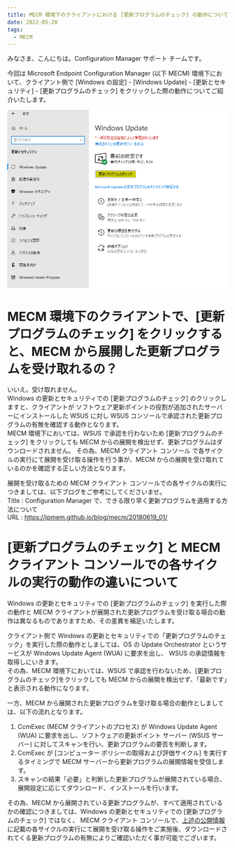 ```yaml
---
title: MECM 環境下のクライアントにおける [更新プログラムのチェック] の動作について
date: 2022-05-20
tags:
  - MECM
---
```


みなさま、こんにちは。Configuration Manager サポート チームです。

今回は Microsoft Endpoint Configuration Manager (以下 MECM) 環境下において、クライアント側で [Windows の設定] - [Windows Update] - [更新とセキュリティ] - [更新プログラムのチェック] をクリックした際の動作についてご紹介いたします。

![](./20220520_01/1.png)

# MECM 環境下のクライアントで、[更新プログラムのチェック] をクリックすると、MECM から展開した更新プログラムを受け取れるの？

いいえ。受け取れません。  
Windows の更新とセキュリティでの [更新プログラムのチェック] のクリックしますと、クライアントが ソフトウェア更新ポイントの役割が追加されたサーバーにインストールした WSUS に対し WSUS コンソールで承認された更新プログラムの有無を確認する動作となります。  
MECM 環境下においては、WSUS で承認を行わないため [更新プログラムのチェック] をクリックしても MECM からの展開を検出せず、更新プログラムはダウンロードされません。
その為、MECM クライアント コンソール で各サイクルの実行にて展開を受け取る操作を行う事が、MECM からの展開を受け取れているのかを確認する正しい方法となります。

展開を受け取るための MECM クライアント コンソールでの各サイクルの実行につきましては、以下ブログをご参考にしてくださいませ。  
Title : Configuration Manager で、できる限り早く更新プログラムを適用する方法について  
URL : https://jpmem.github.io/blog/mecm/20180619_01/

# [更新プログラムのチェック] と MECM クライアント コンソールでの各サイクルの実行の動作の違いについて

Windows の更新とセキュリティでの [更新プログラムのチェック] を実行した際の動作と MECM クライアントが展開された更新プログラムを受け取る場合の動作は異なるものでありますため、その差異を補足いたします。

クライアント側で Windows の更新とセキュリティでの「更新プログラムのチェック」を実行した際の動作としましては、OS の Update Orchestrator というサービスが Windows Update Agent (WUA) に要求を出し、 WSUS の承認情報を取得しにいきます。  
その為、MECM 環境下においては、WSUS で承認を行わないため、[更新プログラムのチェック]をクリックしても MECM からの展開を検出せず、「最新です」と表示される動作になります。

一方、MECM から展開された更新プログラムを受け取る場合の動作としましては、以下の流れとなります。

1. CcmExec (MECM クライアントのプロセス) が Windows Update Agent (WUA) に要求を出し、ソフトウェアの更新ポイント サーバー (WSUS サーバー) に対してスキャンを行い、更新プログラムの要否を判断します。
2. CcmExec が [コンピューター ポリシーの取得および評価サイクル] を実行するタイミングで MECM サーバーから更新プログラムの展開情報を受信します。
3. スキャンの結果「必要」と判断した更新プログラムが展開されている場合、展開設定に応じてダウンロード、インストールを行います。

その為、MECM から展開されている更新プログラムが、すべて適用されているかの確認につきましては、Windows の更新とセキュリティでの [更新プログラムのチェック] ではなく、 MECM クライアント コンソールで、[上述の公開情報](https://jpmem.github.io/blog/mecm/20180619_01/)に記載の各サイクルの実行にて展開を受け取る操作をご実施後、ダウンロードされてくる更新プログラムの有無によりご確認いただく事が可能でございます。
